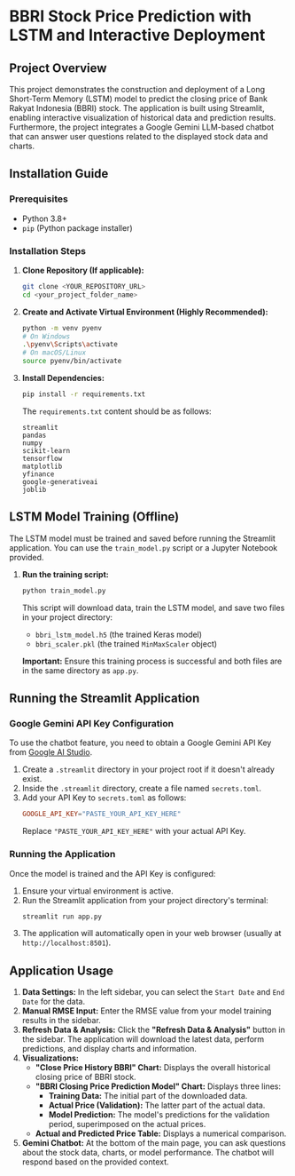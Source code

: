 # BBRI Stock Price Prediction with LSTM and Interactive Deployment

## Project Overview

This project demonstrates the construction and deployment of a Long Short-Term Memory (LSTM) model to predict the closing price of Bank Rakyat Indonesia (BBRI) stock. The application is built using Streamlit, enabling interactive visualization of historical data and prediction results. Furthermore, the project integrates a Google Gemini LLM-based chatbot that can answer user questions related to the displayed stock data and charts.

## Installation Guide

### Prerequisites

* Python 3.8+
* `pip` (Python package installer)

### Installation Steps

1.  **Clone Repository (If applicable):**
    ```bash
    git clone <YOUR_REPOSITORY_URL>
    cd <your_project_folder_name>
    ```

2.  **Create and Activate Virtual Environment (Highly Recommended):**
    ```bash
    python -m venv pyenv
    # On Windows
    .\pyenv\Scripts\activate
    # On macOS/Linux
    source pyenv/bin/activate
    ```

3.  **Install Dependencies:**
    ```bash
    pip install -r requirements.txt
    ```
    The `requirements.txt` content should be as follows:
    ```
    streamlit
    pandas
    numpy
    scikit-learn
    tensorflow
    matplotlib
    yfinance
    google-generativeai
    joblib
    ```

## LSTM Model Training (Offline)

The LSTM model must be trained and saved before running the Streamlit application. You can use the `train_model.py` script or a Jupyter Notebook provided.

1.  **Run the training script:**
    ```bash
    python train_model.py
    ```
    This script will download data, train the LSTM model, and save two files in your project directory:
    * `bbri_lstm_model.h5` (the trained Keras model)
    * `bbri_scaler.pkl` (the trained `MinMaxScaler` object)

    **Important:** Ensure this training process is successful and both files are in the same directory as `app.py`.

## Running the Streamlit Application

### Google Gemini API Key Configuration

To use the chatbot feature, you need to obtain a Google Gemini API Key from [Google AI Studio](https://aistudio.google.com/app/apikey).

1.  Create a `.streamlit` directory in your project root if it doesn't already exist.
2.  Inside the `.streamlit` directory, create a file named `secrets.toml`.
3.  Add your API Key to `secrets.toml` as follows:
    ```toml
    GOOGLE_API_KEY="PASTE_YOUR_API_KEY_HERE"
    ```
    Replace `"PASTE_YOUR_API_KEY_HERE"` with your actual API Key.

### Running the Application

Once the model is trained and the API Key is configured:

1.  Ensure your virtual environment is active.
2.  Run the Streamlit application from your project directory's terminal:
    ```bash
    streamlit run app.py
    ```
3.  The application will automatically open in your web browser (usually at `http://localhost:8501`).

## Application Usage

1.  **Data Settings:** In the left sidebar, you can select the `Start Date` and `End Date` for the data.
2.  **Manual RMSE Input:** Enter the RMSE value from your model training results in the sidebar.
3.  **Refresh Data & Analysis:** Click the **"Refresh Data & Analysis"** button in the sidebar. The application will download the latest data, perform predictions, and display charts and information.
4.  **Visualizations:**
    * **"Close Price History BBRI" Chart:** Displays the overall historical closing price of BBRI stock.
    * **"BBRI Closing Price Prediction Model" Chart:** Displays three lines:
        * **Training Data:** The initial part of the downloaded data.
        * **Actual Price (Validation):** The latter part of the actual data.
        * **Model Prediction:** The model's predictions for the validation period, superimposed on the actual prices.
    * **Actual and Predicted Price Table:** Displays a numerical comparison.
5.  **Gemini Chatbot:** At the bottom of the main page, you can ask questions about the stock data, charts, or model performance. The chatbot will respond based on the provided context.
